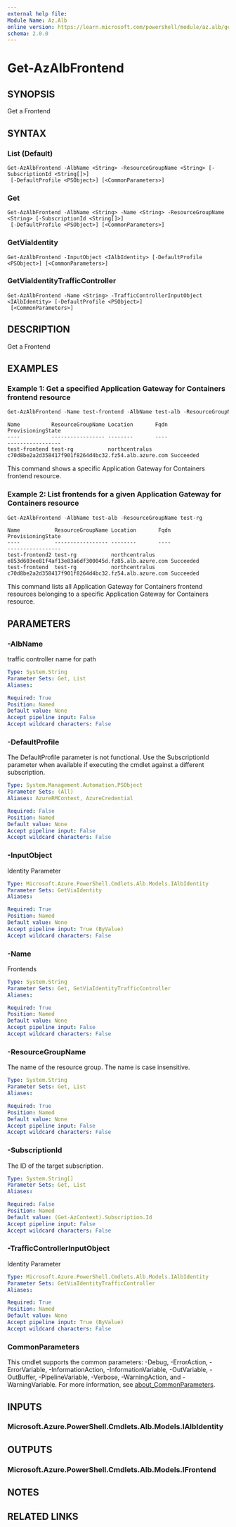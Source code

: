 ```yaml
---
external help file:
Module Name: Az.Alb
online version: https://learn.microsoft.com/powershell/module/az.alb/get-azalbfrontend
schema: 2.0.0
---
```


# Get-AzAlbFrontend

## SYNOPSIS
Get a Frontend

## SYNTAX

### List (Default)
```
Get-AzAlbFrontend -AlbName <String> -ResourceGroupName <String> [-SubscriptionId <String[]>]
 [-DefaultProfile <PSObject>] [<CommonParameters>]
```

### Get
```
Get-AzAlbFrontend -AlbName <String> -Name <String> -ResourceGroupName <String> [-SubscriptionId <String[]>]
 [-DefaultProfile <PSObject>] [<CommonParameters>]
```

### GetViaIdentity
```
Get-AzAlbFrontend -InputObject <IAlbIdentity> [-DefaultProfile <PSObject>] [<CommonParameters>]
```

### GetViaIdentityTrafficController
```
Get-AzAlbFrontend -Name <String> -TrafficControllerInputObject <IAlbIdentity> [-DefaultProfile <PSObject>]
 [<CommonParameters>]
```

## DESCRIPTION
Get a Frontend

## EXAMPLES

### Example 1: Get a specified Application Gateway for Containers frontend resource
```powershell
Get-AzAlbFrontend -Name test-frontend -AlbName test-alb -ResourceGroupName test-rg
```

```output
Name          ResourceGroupName Location       Fqdn                                                ProvisioningState
----          ----------------- --------       ----                                                -----------------
test-frontend test-rg           northcentralus c70d8be2a2d358417f901f8264d4bc32.fz54.alb.azure.com Succeeded
```

This command shows a specific Application Gateway for Containers frontend resource.

### Example 2: List frontends for a given Application Gateway for Containers resource
```powershell
Get-AzAlbFrontend -AlbName test-alb -ResourceGroupName test-rg
```

```output
Name           ResourceGroupName Location       Fqdn                                                ProvisioningState
----           ----------------- --------       ----                                                -----------------
test-frontend2 test-rg           northcentralus e853d603ee81f4af13e83a6df300045d.fz85.alb.azure.com Succeeded
test-frontend  test-rg           northcentralus c70d8be2a2d358417f901f8264d4bc32.fz54.alb.azure.com Succeeded
```

This command lists all Application Gateway for Containers frontend resources belonging to a specific Application Gateway for Containers resource.

## PARAMETERS

### -AlbName
traffic controller name for path

```yaml
Type: System.String
Parameter Sets: Get, List
Aliases:

Required: True
Position: Named
Default value: None
Accept pipeline input: False
Accept wildcard characters: False
```

### -DefaultProfile
The DefaultProfile parameter is not functional.
Use the SubscriptionId parameter when available if executing the cmdlet against a different subscription.

```yaml
Type: System.Management.Automation.PSObject
Parameter Sets: (All)
Aliases: AzureRMContext, AzureCredential

Required: False
Position: Named
Default value: None
Accept pipeline input: False
Accept wildcard characters: False
```

### -InputObject
Identity Parameter

```yaml
Type: Microsoft.Azure.PowerShell.Cmdlets.Alb.Models.IAlbIdentity
Parameter Sets: GetViaIdentity
Aliases:

Required: True
Position: Named
Default value: None
Accept pipeline input: True (ByValue)
Accept wildcard characters: False
```

### -Name
Frontends

```yaml
Type: System.String
Parameter Sets: Get, GetViaIdentityTrafficController
Aliases:

Required: True
Position: Named
Default value: None
Accept pipeline input: False
Accept wildcard characters: False
```

### -ResourceGroupName
The name of the resource group.
The name is case insensitive.

```yaml
Type: System.String
Parameter Sets: Get, List
Aliases:

Required: True
Position: Named
Default value: None
Accept pipeline input: False
Accept wildcard characters: False
```

### -SubscriptionId
The ID of the target subscription.

```yaml
Type: System.String[]
Parameter Sets: Get, List
Aliases:

Required: False
Position: Named
Default value: (Get-AzContext).Subscription.Id
Accept pipeline input: False
Accept wildcard characters: False
```

### -TrafficControllerInputObject
Identity Parameter

```yaml
Type: Microsoft.Azure.PowerShell.Cmdlets.Alb.Models.IAlbIdentity
Parameter Sets: GetViaIdentityTrafficController
Aliases:

Required: True
Position: Named
Default value: None
Accept pipeline input: True (ByValue)
Accept wildcard characters: False
```

### CommonParameters
This cmdlet supports the common parameters: -Debug, -ErrorAction, -ErrorVariable, -InformationAction, -InformationVariable, -OutVariable, -OutBuffer, -PipelineVariable, -Verbose, -WarningAction, and -WarningVariable. For more information, see [about_CommonParameters](http://go.microsoft.com/fwlink/?LinkID=113216).

## INPUTS

### Microsoft.Azure.PowerShell.Cmdlets.Alb.Models.IAlbIdentity

## OUTPUTS

### Microsoft.Azure.PowerShell.Cmdlets.Alb.Models.IFrontend

## NOTES

## RELATED LINKS

